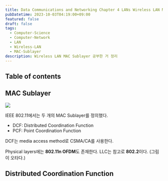 ```yaml
---
title: Data Communications and Networking Chapter 4 LANs Wireless LAN MAC Sublayer
pubDatetime: 2023-10-03T04:19:00+09:00
featured: false
draft: false
tags:
  - Computer-Science
  - Computer-Network
  - LAN
  - Wireless-LAN
  - MAC-Sublayer
description: Wireless LAN MAC Sublayer 공부한 거 정리
---
```


## Table of contents

## MAC Sublayer

![](https://res.cloudinary.com/gyunseo-blog/image/upload/v1698669625/data-communications-and-networking-chapter-4-lans-wireless-lan-mac-sublayer-1696274581593.jpeg)

IEEE 802.11에서는 두 개의 MAC Sublayer를 정의했다.

- DCF: Distributed Coordination Function
- PCF: Point Coordination Function

DCF는 media access method로 CSMA/CA를 사용한다.

Physical layers에는 **802.11n OFDM**도 존재한다.
LLC는 참고로 **802.2**이다. (그림이 오타다.)

## Distributed Coordination Function
